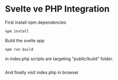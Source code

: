 
# Svelte ve PHP Integration

First install npm dependencies

```bash
npm install
```

Build the svelte app

```bash
npm run build
```

in index.php scripts are targeting "public/build" folder.

<pre><code><script defer src='public/build/bundle.js'></script></code></pre>

And finally visit index.php in browser


